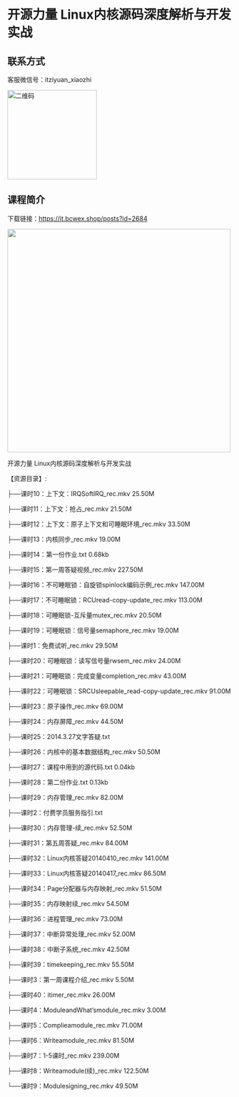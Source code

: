 # 开源力量 Linux内核源码深度解析与开发实战

## 联系方式

客服微信号：itziyuan_xiaozhi

<img src="https://ziyuanyun.oss-cn-guangzhou.aliyuncs.com/common/20240614073449/666b82192834a.jpg" width="200" height="200" alt="二维码">

## 课程简介

下载链接：https://it.bcwex.shop/posts?id=2684

<img src="https://ziyuanyun.oss-cn-guangzhou.aliyuncs.com/yun/20240515184219/6644918b009e4.jpg" width="500" alt="">

  开源力量 Linux内核源码深度解析与开发实战



 【资源目录】:

 ├──课时10：上下文：IRQSoftIRQ_rec.mkv 25.50M

 ├──课时11：上下文：抢占_rec.mkv 21.50M

 ├──课时12：上下文：原子上下文和可睡眠环境_rec.mkv 33.50M

 ├──课时13：内核同步_rec.mkv 19.00M

 ├──课时14：第一份作业.txt 0.68kb

 ├──课时15：第一周答疑视频_rec.mkv 227.50M

 ├──课时16：不可睡眠锁：自旋锁spinlock编码示例_rec.mkv 147.00M

 ├──课时17：不可睡眠锁：RCUread-copy-update_rec.mkv 113.00M

 ├──课时18：可睡眠锁-互斥量mutex_rec.mkv 20.50M

 ├──课时19：可睡眠锁：信号量semaphore_rec.mkv 19.00M

 ├──课时1：免费试听_rec.mkv 29.50M

 ├──课时20：可睡眠锁：读写信号量rwsem_rec.mkv 24.00M

 ├──课时21：可睡眠锁：完成变量completion_rec.mkv 43.00M

 ├──课时22：可睡眠锁：SRCUsleepable_read-copy-update_rec.mkv 91.00M

 ├──课时23：原子操作_rec.mkv 69.00M

 ├──课时24：内存屏障_rec.mkv 44.50M

 ├──课时25：2014.3.27文字答疑.txt

 ├──课时26：内核中的基本数据结构_rec.mkv 50.50M

 ├──课时27：课程中用到的源代码.txt 0.04kb

 ├──课时28：第二份作业.txt 0.13kb

 ├──课时29：内存管理_rec.mkv 82.00M

 ├──课时2：付费学员服务指引.txt

 ├──课时30：内存管理-续_rec.mkv 52.50M

 ├──课时31：第五周答疑_rec.mkv 84.00M

 ├──课时32：Linux内核答疑20140410_rec.mkv 141.00M

 ├──课时33：Linux内核答疑20140417_rec.mkv 86.50M

 ├──课时34：Page分配器与内存映射_rec.mkv 51.50M

 ├──课时35：内存映射续_rec.mkv 54.50M

 ├──课时36：进程管理_rec.mkv 73.00M

 ├──课时37：中断异常处理_rec.mkv 52.00M

 ├──课时38：中断子系统_rec.mkv 42.50M

 ├──课时39：timekeeping_rec.mkv 55.50M

 ├──课时3：第一周课程介绍_rec.mkv 5.50M

 ├──课时40：itimer_rec.mkv 26.00M

 ├──课时4：ModuleandWhat’smodule_rec.mkv 3.00M

 ├──课时5：Complieamodule_rec.mkv 71.00M

 ├──课时6：Writeamodule_rec.mkv 81.50M

 ├──课时7：1-5课时_rec.mkv 239.00M

 ├──课时8：Writeamodule(续)_rec.mkv 122.50M

 └──课时9：Modulesigning_rec.mkv 49.50M

  